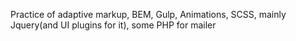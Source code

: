 Practice of adaptive markup, BEM, Gulp, Animations, SCSS, mainly Jquery(and UI plugins for it), some PHP for mailer
